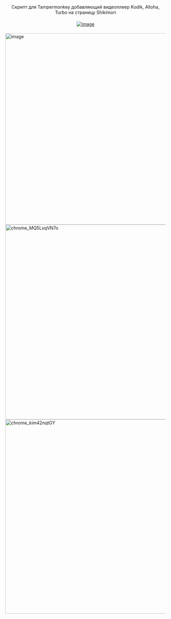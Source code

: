 <div align="center"> Скрипт для Tampermonkey добавляющий видеоплеер Kodik, Alloha, Turbo на страницу Shikimori </div>
ㅤ
<div align="center">
<a href="https://github.com/Onzis/ShikiPlayer/raw/refs/heads/main/ShikiPlayer.user.js"><img src="https://camo.githubusercontent.com/d1aa2a15c13c2674adbbc710b71c7dcdc05c1b9d50bbc0938816249f16cd62d7/68747470733a2f2f696d672e736869656c64732e696f2f7374617469632f76313f6c6162656c3d534352495054266d6573736167653d494e5354414c4c267374796c653d666f722d7468652d626164676526636f6c6f723d79656c6c6f77" alt="image" data-canonical-src="https://img.shields.io/static/v1?label=SCRIPT&amp;message=INSTALL&amp;style=for-the-badge&amp;color=yellow" style="max-width: 100%;"></a>
</div>
ㅤ
<img width="993" height="601" alt="image" src="https://github.com/user-attachments/assets/95b16c0f-c831-4c27-b632-f97a58f521aa" />

<img width="1007" height="612" alt="chrome_MQ5LxqVN7o" src="https://github.com/user-attachments/assets/eb24f8cc-2641-4cfa-8ee7-fe58097a2aba" />

<img width="999" height="610" alt="chrome_kim42nqtGY" src="https://github.com/user-attachments/assets/a6ebe4f1-883e-40ec-af09-1f08efa8c027" />
